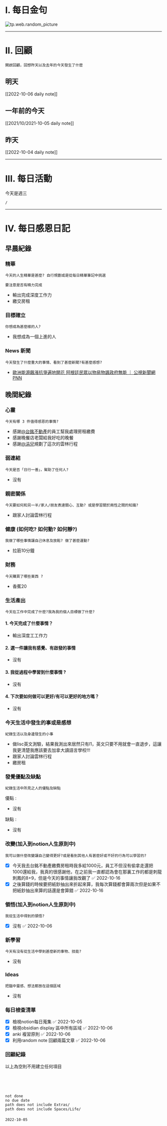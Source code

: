 # I. 每日金句
![tp.web.random_picture](https://images.unsplash.com/photo-1662675119478-8fad7a03338a?crop=entropy&cs=tinysrgb&fit=crop&fm=jpg&h=1080&ixid=MnwxfDB8MXxyYW5kb218MHx8fHx8fHx8MTY2NDkyODgwMg&ixlib=rb-1.2.1&q=80&w=1920) 

---

# II. 回顧
```note-brown
開啟回顧，回想昨天以及去年的今天發生了什麼
```

## 明天
[[2022-10-06 daily note]]

## 一年前的今天
[[2021/10/2021-10-05 daily note]]

## 昨天
[[2022-10-04 daily note]] 


---
# III. 每日活動
今天是週三
```ActivityHistory
/

```

---
# IV. 每日感恩日記
## 早晨紀錄
### 精華
```note-brown
今天的人生精華是甚麼? 自行規劃或是從每日精華筆記中挑選
```
```note-red
要注意是否有精力完成
```
- 輸出完成深度工作力
- 繳交房租

### 目標確立
```note-brown
你想成為甚麼樣的人?
```
- 我想成為一個上進的人

### News 新聞
```note-brown
今天發生了什麼重大的事情、看到了甚麼新聞?有甚麼感想?
```
- [歐洲能源飆漲抗爭遍地開花 阿根廷民眾以物易物諷政府無能 ｜ 公視新聞網 PNN](https://news.pts.org.tw/article/602917)


## 晚間紀錄
### 心靈
```note-brown
今天有哪 3 件值得感恩的事情?
```
- 感謝[@台銘不動產](@台銘不動產)的員工幫我處理房租繳費
- 感謝晚餐店老闆給我好吃的晚餐
- 感謝[@涓兒](@涓兒.md)規劃了這次的雲林行程

### 弱連結
```note-brown
今天是否「日行一善」，幫助了任何人?
```
- 沒有

### 親密關係
```note-brown
今天要如何和另一半/家人/朋友表達關心、互動? 或是學習關於兩性之間的知識?
```
- 跟家人討論雲林行程

### 健康 (如何吃? 如何動? 如何靜?)
```note-brown
我做了哪些事情讓自己休息及放鬆? 做了甚麼運動?
```
- 拉筋10分鐘

### 財務
```note-brown
今天購買了哪些東西 ?
```
- 香蕉20 

### 生活產出
```note-brown
今天在工作中完成了什麼?我為我的個人目標做了什麼?
```
#### 1. 今天完成了什麼事情？ 
- 輸出深度工工作力

#### 2. 選一件讓我有感覺、有啟發的事情 
- 沒有

#### 3. 我從過程中學習到什麼事情 ? 
- 沒有

#### 4. 下次要如何做可以更好/有可以更好的地方嗎？
- 沒有

### 今天生活中發生的事或是感想
```note-brown
紀錄生活以及身邊發生的小事
```
- 做lisc英文測驗，結果我測出來居然只有l1，英文只要不用就會一直退步，這讓我更清楚我應該要去加拿大讀語言學校!!!
- 跟家人討論雲林行程
- 繳房租

### 發覺優點及缺點
```note-brown
紀錄生活中所見之人的優點及缺點
```
優點 : 
- 沒有

缺點 : 
- 沒有

### 改變(加入到notion人生原則中)
```note-brown
我可以做什麼改變讓自己變得更好?或是看到其他人有甚麼好或不好的行為可以學習的?
```
- [x] 今天我去台銘不動產繳費房租時我多給1000元，員工不但沒有偷拿走還把1000還給我，我真的很感謝他，在之前我一直都認為會在那裏工作的都是刺龍刺鳳的8+9，但是今天的事情讓我改觀了 ✅ 2022-10-16
- [x] 之後算錢的時候要把紙鈔抽出來折起來算，我每次算錢都會算兩次但是如果不把紙鈔抽出來算的話還是會算錯 ✅ 2022-10-16

### 領悟(加入到notion人生原則中)
```note-brown
我從生活中得到的領悟?
```
- [x] 沒有 ✅ 2022-10-06

### 新學習
```note-brown
今天有沒有從生活中學到甚麼新的事物、技能?
```
- 沒有

### Ideas
```note-brown
把腦中靈感、想法都放在這個區域
```
- 沒有

### 每日檢查清單
- [x] 檢視notion每日蒐集 ✅ 2022-10-05
- [x] 檢視obsidian display 區中所有區域 ✅ 2022-10-06
- [x] anki 複習原則 ✅ 2022-10-06
- [x] 利用random note 回顧兩篇文章 ✅ 2022-10-06
 
### 回顧紀錄

以上為空則不用建立任何項目


###  
```
 
```

###  
#### 
```

```
#### 
```
not done
no due date
path does not include Extras/
path does not include Spaces/Life/
```

#### 

```
2022-10-05
```

